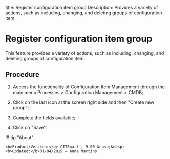 title: Register configuration item group
Description: Provides a variety of actions, such as including, changing, and deleting groups of configuration item.
# Register configuration item group


This feature provides a variety of actions, such as including, changing, and
deleting groups of configuration item.

Procedure
-------------

1.  Access the functionality of Configuration Item Management through the main
    menu Processes \> Configuration Management \> CMDB;

2.  Click on the last icon at the screen right side and then "Create new group";

3.  Complete the fields available;

4.  Click on "Save".

!!! tip "About"

    <b>Product/Version:</b> CITSmart | 9.00 &nbsp;&nbsp;
    <b>Updated:</b>01/04/2019 – Anna Martins
